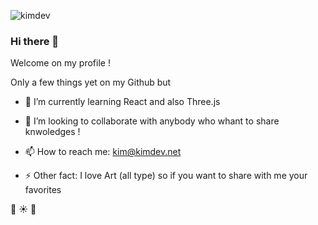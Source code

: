 ![kimdev](https://user-images.githubusercontent.com/78882078/175780244-6273b859-9e21-434d-adb8-3dc754d88c86.png)

### Hi there 🌻

Welcome on my profile !

Only a few things yet on my Github but

- 🌱 I’m currently learning React and also Three.js
- 👯 I’m looking to collaborate with anybody who whant to share knwoledges !


- 📫 How to reach me: kim@kimdev.net
- ⚡ Other fact: I love Art (all type) so if you want to share with me your favorites

🌸 :sunny: 🌸
